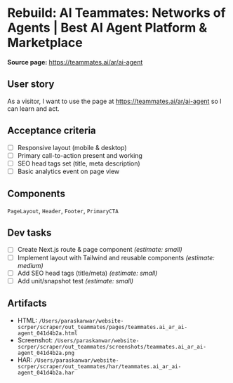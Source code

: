 # Rebuild: AI Teammates: Networks of Agents | Best AI Agent Platform & Marketplace

**Source page:** https://teammates.ai/ar/ai-agent

## User story
As a visitor, I want to use the page at https://teammates.ai/ar/ai-agent so I can learn and act.

## Acceptance criteria
- [ ] Responsive layout (mobile & desktop)
- [ ] Primary call-to-action present and working
- [ ] SEO head tags set (title, meta description)
- [ ] Basic analytics event on page view

## Components
`PageLayout`, `Header`, `Footer`, `PrimaryCTA`

## Dev tasks
- [ ] Create Next.js route & page component _(estimate: small)_
- [ ] Implement layout with Tailwind and reusable components _(estimate: medium)_
- [ ] Add SEO head tags (title/meta) _(estimate: small)_
- [ ] Add unit/snapshot test _(estimate: small)_

## Artifacts
- HTML: `/Users/paraskanwar/website-scrper/scraper/out_teammates/pages/teammates.ai_ar_ai-agent_041d4b2a.html`
- Screenshot: `/Users/paraskanwar/website-scrper/scraper/out_teammates/screenshots/teammates.ai_ar_ai-agent_041d4b2a.png`
- HAR: `/Users/paraskanwar/website-scrper/scraper/out_teammates/har/teammates.ai_ar_ai-agent_041d4b2a.har`
